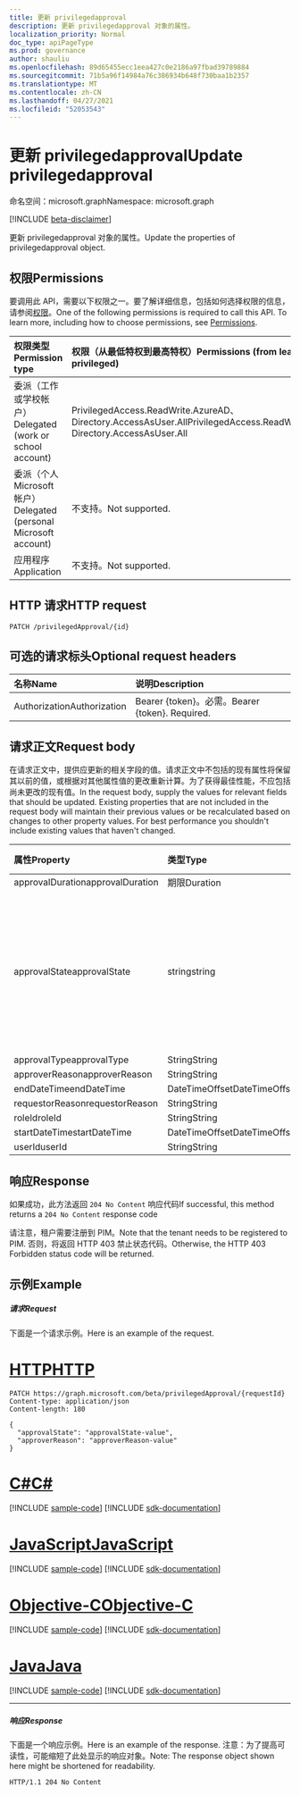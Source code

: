 ```yaml
---
title: 更新 privilegedapproval
description: 更新 privilegedapproval 对象的属性。
localization_priority: Normal
doc_type: apiPageType
ms.prod: governance
author: shauliu
ms.openlocfilehash: 89d65455ecc1eea427c0e2186a97fbad39789884
ms.sourcegitcommit: 71b5a96f14984a76c386934b648f730baa1b2357
ms.translationtype: MT
ms.contentlocale: zh-CN
ms.lasthandoff: 04/27/2021
ms.locfileid: "52053543"
---
```

# <a name="update-privilegedapproval"></a><span data-ttu-id="fa31a-103">更新 privilegedapproval</span><span class="sxs-lookup"><span data-stu-id="fa31a-103">Update privilegedapproval</span></span>

<span data-ttu-id="fa31a-104">命名空间：microsoft.graph</span><span class="sxs-lookup"><span data-stu-id="fa31a-104">Namespace: microsoft.graph</span></span>

[!INCLUDE [beta-disclaimer](../../includes/beta-disclaimer.md)]

<span data-ttu-id="fa31a-105">更新 privilegedapproval 对象的属性。</span><span class="sxs-lookup"><span data-stu-id="fa31a-105">Update the properties of privilegedapproval object.</span></span>
## <a name="permissions"></a><span data-ttu-id="fa31a-106">权限</span><span class="sxs-lookup"><span data-stu-id="fa31a-106">Permissions</span></span>
<span data-ttu-id="fa31a-p101">要调用此 API，需要以下权限之一。要了解详细信息，包括如何选择权限的信息，请参阅[权限](/graph/permissions-reference)。</span><span class="sxs-lookup"><span data-stu-id="fa31a-p101">One of the following permissions is required to call this API. To learn more, including how to choose permissions, see [Permissions](/graph/permissions-reference).</span></span>


|<span data-ttu-id="fa31a-109">权限类型</span><span class="sxs-lookup"><span data-stu-id="fa31a-109">Permission type</span></span>      | <span data-ttu-id="fa31a-110">权限（从最低特权到最高特权）</span><span class="sxs-lookup"><span data-stu-id="fa31a-110">Permissions (from least to most privileged)</span></span>              |
|:--------------------|:---------------------------------------------------------|
|<span data-ttu-id="fa31a-111">委派（工作或学校帐户）</span><span class="sxs-lookup"><span data-stu-id="fa31a-111">Delegated (work or school account)</span></span> | <span data-ttu-id="fa31a-112">PrivilegedAccess.ReadWrite.AzureAD、Directory.AccessAsUser.All</span><span class="sxs-lookup"><span data-stu-id="fa31a-112">PrivilegedAccess.ReadWrite.AzureAD, Directory.AccessAsUser.All</span></span>    |
|<span data-ttu-id="fa31a-113">委派（个人 Microsoft 帐户）</span><span class="sxs-lookup"><span data-stu-id="fa31a-113">Delegated (personal Microsoft account)</span></span> | <span data-ttu-id="fa31a-114">不支持。</span><span class="sxs-lookup"><span data-stu-id="fa31a-114">Not supported.</span></span>    |
|<span data-ttu-id="fa31a-115">应用程序</span><span class="sxs-lookup"><span data-stu-id="fa31a-115">Application</span></span> | <span data-ttu-id="fa31a-116">不支持。</span><span class="sxs-lookup"><span data-stu-id="fa31a-116">Not supported.</span></span> |

## <a name="http-request"></a><span data-ttu-id="fa31a-117">HTTP 请求</span><span class="sxs-lookup"><span data-stu-id="fa31a-117">HTTP request</span></span>
<!-- { "blockType": "ignored" } -->
```http
PATCH /privilegedApproval/{id}
```
## <a name="optional-request-headers"></a><span data-ttu-id="fa31a-118">可选的请求标头</span><span class="sxs-lookup"><span data-stu-id="fa31a-118">Optional request headers</span></span>
| <span data-ttu-id="fa31a-119">名称</span><span class="sxs-lookup"><span data-stu-id="fa31a-119">Name</span></span>       | <span data-ttu-id="fa31a-120">说明</span><span class="sxs-lookup"><span data-stu-id="fa31a-120">Description</span></span>|
|:-----------|:-----------|
| <span data-ttu-id="fa31a-121">Authorization</span><span class="sxs-lookup"><span data-stu-id="fa31a-121">Authorization</span></span>  | <span data-ttu-id="fa31a-p102">Bearer {token}。必需。</span><span class="sxs-lookup"><span data-stu-id="fa31a-p102">Bearer {token}. Required.</span></span> |

## <a name="request-body"></a><span data-ttu-id="fa31a-124">请求正文</span><span class="sxs-lookup"><span data-stu-id="fa31a-124">Request body</span></span>
<span data-ttu-id="fa31a-p103">在请求正文中，提供应更新的相关字段的值。请求正文中不包括的现有属性将保留其以前的值，或根据对其他属性值的更改重新计算。为了获得最佳性能，不应包括尚未更改的现有值。</span><span class="sxs-lookup"><span data-stu-id="fa31a-p103">In the request body, supply the values for relevant fields that should be updated. Existing properties that are not included in the request body will maintain their previous values or be recalculated based on changes to other property values. For best performance you shouldn't include existing values that haven't changed.</span></span>

| <span data-ttu-id="fa31a-128">属性</span><span class="sxs-lookup"><span data-stu-id="fa31a-128">Property</span></span>     | <span data-ttu-id="fa31a-129">类型</span><span class="sxs-lookup"><span data-stu-id="fa31a-129">Type</span></span>   |<span data-ttu-id="fa31a-130">说明</span><span class="sxs-lookup"><span data-stu-id="fa31a-130">Description</span></span>|
|:---------------|:--------|:----------|
|<span data-ttu-id="fa31a-131">approvalDuration</span><span class="sxs-lookup"><span data-stu-id="fa31a-131">approvalDuration</span></span>|<span data-ttu-id="fa31a-132">期限</span><span class="sxs-lookup"><span data-stu-id="fa31a-132">Duration</span></span>||
|<span data-ttu-id="fa31a-133">approvalState</span><span class="sxs-lookup"><span data-stu-id="fa31a-133">approvalState</span></span>|<span data-ttu-id="fa31a-134">string</span><span class="sxs-lookup"><span data-stu-id="fa31a-134">string</span></span>| <span data-ttu-id="fa31a-135">可取值为：`pending`、`approved`、`denied`、`aborted`、`canceled`。</span><span class="sxs-lookup"><span data-stu-id="fa31a-135">Possible values are: `pending`, `approved`, `denied`, `aborted`, `canceled`.</span></span>|
|<span data-ttu-id="fa31a-136">approvalType</span><span class="sxs-lookup"><span data-stu-id="fa31a-136">approvalType</span></span>|<span data-ttu-id="fa31a-137">String</span><span class="sxs-lookup"><span data-stu-id="fa31a-137">String</span></span>||
|<span data-ttu-id="fa31a-138">approverReason</span><span class="sxs-lookup"><span data-stu-id="fa31a-138">approverReason</span></span>|<span data-ttu-id="fa31a-139">String</span><span class="sxs-lookup"><span data-stu-id="fa31a-139">String</span></span>||
|<span data-ttu-id="fa31a-140">endDateTime</span><span class="sxs-lookup"><span data-stu-id="fa31a-140">endDateTime</span></span>|<span data-ttu-id="fa31a-141">DateTimeOffset</span><span class="sxs-lookup"><span data-stu-id="fa31a-141">DateTimeOffset</span></span>||
|<span data-ttu-id="fa31a-142">requestorReason</span><span class="sxs-lookup"><span data-stu-id="fa31a-142">requestorReason</span></span>|<span data-ttu-id="fa31a-143">String</span><span class="sxs-lookup"><span data-stu-id="fa31a-143">String</span></span>||
|<span data-ttu-id="fa31a-144">roleId</span><span class="sxs-lookup"><span data-stu-id="fa31a-144">roleId</span></span>|<span data-ttu-id="fa31a-145">String</span><span class="sxs-lookup"><span data-stu-id="fa31a-145">String</span></span>||
|<span data-ttu-id="fa31a-146">startDateTime</span><span class="sxs-lookup"><span data-stu-id="fa31a-146">startDateTime</span></span>|<span data-ttu-id="fa31a-147">DateTimeOffset</span><span class="sxs-lookup"><span data-stu-id="fa31a-147">DateTimeOffset</span></span>||
|<span data-ttu-id="fa31a-148">userId</span><span class="sxs-lookup"><span data-stu-id="fa31a-148">userId</span></span>|<span data-ttu-id="fa31a-149">String</span><span class="sxs-lookup"><span data-stu-id="fa31a-149">String</span></span>||

## <a name="response"></a><span data-ttu-id="fa31a-150">响应</span><span class="sxs-lookup"><span data-stu-id="fa31a-150">Response</span></span>

<span data-ttu-id="fa31a-151">如果成功，此方法返回 `204 No Content` 响应代码</span><span class="sxs-lookup"><span data-stu-id="fa31a-151">If successful, this method returns a `204 No Content` response code</span></span>

<span data-ttu-id="fa31a-152">请注意，租户需要注册到 PIM。</span><span class="sxs-lookup"><span data-stu-id="fa31a-152">Note that the tenant needs to be registered to PIM.</span></span> <span data-ttu-id="fa31a-153">否则，将返回 HTTP 403 禁止状态代码。</span><span class="sxs-lookup"><span data-stu-id="fa31a-153">Otherwise, the HTTP 403 Forbidden status code will be returned.</span></span>

## <a name="example"></a><span data-ttu-id="fa31a-154">示例</span><span class="sxs-lookup"><span data-stu-id="fa31a-154">Example</span></span>
##### <a name="request"></a><span data-ttu-id="fa31a-155">请求</span><span class="sxs-lookup"><span data-stu-id="fa31a-155">Request</span></span>
<span data-ttu-id="fa31a-156">下面是一个请求示例。</span><span class="sxs-lookup"><span data-stu-id="fa31a-156">Here is an example of the request.</span></span>

# <a name="http"></a>[<span data-ttu-id="fa31a-157">HTTP</span><span class="sxs-lookup"><span data-stu-id="fa31a-157">HTTP</span></span>](#tab/http)
<!-- {
  "blockType": "request",
  "name": "update_privilegedapproval"
}-->
```http
PATCH https://graph.microsoft.com/beta/privilegedApproval/{requestId}
Content-type: application/json
Content-length: 180

{
  "approvalState": "approvalState-value",
  "approverReason": "approverReason-value"
}
```
# <a name="c"></a>[<span data-ttu-id="fa31a-158">C#</span><span class="sxs-lookup"><span data-stu-id="fa31a-158">C#</span></span>](#tab/csharp)
[!INCLUDE [sample-code](../includes/snippets/csharp/update-privilegedapproval-csharp-snippets.md)]
[!INCLUDE [sdk-documentation](../includes/snippets/snippets-sdk-documentation-link.md)]

# <a name="javascript"></a>[<span data-ttu-id="fa31a-159">JavaScript</span><span class="sxs-lookup"><span data-stu-id="fa31a-159">JavaScript</span></span>](#tab/javascript)
[!INCLUDE [sample-code](../includes/snippets/javascript/update-privilegedapproval-javascript-snippets.md)]
[!INCLUDE [sdk-documentation](../includes/snippets/snippets-sdk-documentation-link.md)]

# <a name="objective-c"></a>[<span data-ttu-id="fa31a-160">Objective-C</span><span class="sxs-lookup"><span data-stu-id="fa31a-160">Objective-C</span></span>](#tab/objc)
[!INCLUDE [sample-code](../includes/snippets/objc/update-privilegedapproval-objc-snippets.md)]
[!INCLUDE [sdk-documentation](../includes/snippets/snippets-sdk-documentation-link.md)]

# <a name="java"></a>[<span data-ttu-id="fa31a-161">Java</span><span class="sxs-lookup"><span data-stu-id="fa31a-161">Java</span></span>](#tab/java)
[!INCLUDE [sample-code](../includes/snippets/java/update-privilegedapproval-java-snippets.md)]
[!INCLUDE [sdk-documentation](../includes/snippets/snippets-sdk-documentation-link.md)]

---

##### <a name="response"></a><span data-ttu-id="fa31a-162">响应</span><span class="sxs-lookup"><span data-stu-id="fa31a-162">Response</span></span>
<span data-ttu-id="fa31a-163">下面是一个响应示例。</span><span class="sxs-lookup"><span data-stu-id="fa31a-163">Here is an example of the response.</span></span> <span data-ttu-id="fa31a-164">注意：为了提高可读性，可能缩短了此处显示的响应对象。</span><span class="sxs-lookup"><span data-stu-id="fa31a-164">Note: The response object shown here might be shortened for readability.</span></span>
<!-- {
  "blockType": "response",
  "truncated": true,
  "@odata.type": "microsoft.graph.privilegedApproval"
} -->
```http
HTTP/1.1 204 No Content
```

<!-- uuid: 8fcb5dbc-d5aa-4681-8e31-b001d5168d79
2015-10-25 14:57:30 UTC -->
<!--
{
  "type": "#page.annotation",
  "description": "Update privilegedapproval",
  "keywords": "",
  "section": "documentation",
  "tocPath": "",
  "suppressions": []
}
-->


